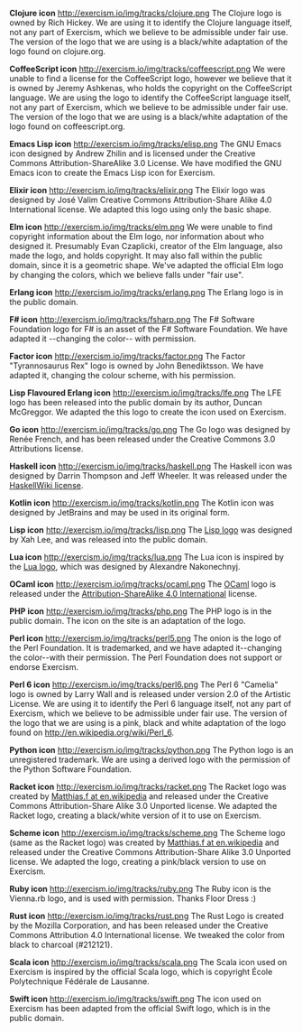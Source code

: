 **Clojure icon** http://exercism.io/img/tracks/clojure.png
The Clojure logo is owned by Rich Hickey.
We are using it to identify the Clojure language itself, not any part of Exercism, which we believe to be admissible under fair use.
The version of the logo that we are using is a black/white adaptation of the logo found on clojure.org.


**CoffeeScript icon** http://exercism.io/img/tracks/coffeescript.png
We were unable to find a license for the CoffeeScript logo, however we believe that it is owned by Jeremy Ashkenas, who holds the copyright on the CoffeeScript language.
We are using the logo to identify the CoffeeScript language itself, not any part of Exercism, which we believe to be admissible under fair use.
The version of the logo that we are using is a black/white adaptation of the logo found on coffeescript.org.


**Emacs Lisp icon** http://exercism.io/img/tracks/elisp.png
The GNU Emacs icon designed by Andrew Zhilin and is licensed under the Creative Commons Attribution-ShareAlike 3.0 License.
We have modified the GNU Emacs icon to create the Emacs Lisp icon for Exercism.


**Elixir icon** http://exercism.io/img/tracks/elixir.png
The Elixir logo was designed by José Valim Creative Commons Attribution-Share Alike 4.0 International license.
We adapted this logo using only the basic shape.


**Elm icon** http://exercism.io/img/tracks/elm.png
We were unable to find copyright information about the Elm logo, nor information about who designed it. Presumably Evan Czaplicki, creator of the Elm language, also made the logo, and holds copyright. It may also fall within the public domain, since it is a geometric shape. We've adapted the official Elm logo by changing the colors, which we believe falls under "fair use".


**Erlang icon** http://exercism.io/img/tracks/erlang.png
The Erlang logo is in the public domain.


**F# icon** http://exercism.io/img/tracks/fsharp.png
The F# Software Foundation logo for F# is an asset of the F# Software Foundation. We have adapted it --changing the color-- with permission.

**Factor icon** <http://exercism.io/img/tracks/factor.png>
The Factor "Tyrannosaurus Rex" logo is owned by John Benediktsson. We have adapted it, changing the colour scheme, with his permission.

**Lisp Flavoured Erlang icon** http://exercism.io/img/tracks/lfe.png
The LFE logo has been released into the public domain by its author, Duncan McGreggor.
We adapted the this logo to create the icon used on Exercism.


**Go icon** http://exercism.io/img/tracks/go.png
The Go logo was designed by Renée French, and has been released under the Creative Commons 3.0 Attributions license.


**Haskell icon** http://exercism.io/img/tracks/haskell.png
The Haskell icon was designed by Darrin Thompson and Jeff Wheeler. It was released under the [HaskellWiki license](https://wiki.haskell.org/HaskellWiki:Copyrights).


**Kotlin icon** http://exercism.io/img/tracks/kotlin.png
The Kotlin icon was designed by JetBrains and may be used in its original form.


**Lisp icon** http://exercism.io/img/tracks/lisp.png
The [Lisp logo](http://exercism.io/img/tracks/lisp.png) was designed by Xah Lee, and was released into the public domain.


**Lua icon** http://exercism.io/img/tracks/lua.png
The Lua icon is inspired by the [Lua logo](http://www.lua.org/images/), which was designed by Alexandre Nakonechnyj.


**OCaml icon** http://exercism.io/img/tracks/ocaml.png
The [OCaml](https://ocaml.org) logo is released under the [Attribution-ShareAlike 4.0 International](https://creativecommons.org/licenses/by-sa/4.0/) license.


**PHP icon** http://exercism.io/img/tracks/php.png
The PHP logo is in the public domain. The icon on the site is an adaptation of the logo.


**Perl icon** http://exercism.io/img/tracks/perl5.png
The onion is the logo of the Perl Foundation.
It is trademarked, and we have adapted it--changing the color--with their permission.
The Perl Foundation does not support or endorse Exercism.


**Perl 6 icon** <http://exercism.io/img/tracks/perl6.png>
The Perl 6 "Camelia" logo is owned by Larry Wall and is released under version 2.0 of the Artistic License. We are using it to identify the Perl 6 language itself, not any part of Exercism, which we believe to be admissible under fair use. The version of the logo that we are using is a pink, black and white adaptation of the logo found on <http://en.wikipedia.org/wiki/Perl_6>.


**Python icon** http://exercism.io/img/tracks/python.png
The Python logo is an unregistered trademark. We are using a derived logo with the permission of the Python Software Foundation.


**Racket icon** http://exercism.io/img/tracks/racket.png
The Racket logo was created by [Matthias.f at en.wikipedia](https://en.wikipedia.org/wiki/User:Matthias.f) and released under the Creative Commons Attribution-Share Alike 3.0 Unported license.
We adapted the Racket logo, creating a black/white version of it to use on Exercism.


**Scheme icon** http://exercism.io/img/tracks/scheme.png
The Scheme logo (same as the Racket logo) was created by [Matthias.f at en.wikipedia](https://en.wikipedia.org/wiki/User:Matthias.f) and released under the Creative Commons Attribution-Share Alike 3.0 Unported license.
We adapted the logo, creating a pink/black version to use on Exercism.


**Ruby icon** http://exercism.io/img/tracks/ruby.png
The Ruby icon is the Vienna.rb logo, and is used with permission. Thanks Floor Dress :)


**Rust icon** http://exercism.io/img/tracks/rust.png
The Rust Logo is created by the Mozilla Corporation, and has been released under the Creative Commons Attribution 4.0 International license.
We tweaked the color from black to charcoal (#212121).


**Scala icon** http://exercism.io/img/tracks/scala.png
The Scala icon used on Exercism is inspired by the official Scala logo, which is copyright École Polytechnique Fédérale de Lausanne.


**Swift icon** http://exercism.io/img/tracks/swift.png
The icon used on Exercism has been adapted from the official Swift logo, which is in the public domain.
